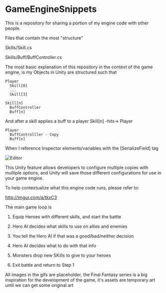 # GameEngineSnippets

This is a repository for sharing a portion of my engine code with other people.

Files that contain the most "structure"

Skills/Skill.cs

Skills/Buff/BuffController.cs

The most basic explanation of this repository in the context of the game engine, is my Objects in Unity are structured such that

```
Player
  Skill[0]
  ...
  Skill[3]

Skill[n]
  BuffController
  Buff[n]
```  
And after a skill applies a buff to a player Skill[n] -hits-> Player

```
Player
  BuffControlller - Copy
  Buff[n]
```

When I reference Inspector elements/variables with the [SerializeField] tag

![Editor](http://imgur.com/3SrXA40.png)

This Unity feature allows developers to configure multiple copies with multiple options, and Unity will save those different configurations for use in your game engine.

To help contextualize what this engine code runs, please refer to:

http://imgur.com/a/tkxC3

The main game loop is

1) Equip Heroes with different skills, and start the battle

2) Hero AI decides what skills to use on allies and enemies

3) You tell the Hero AI if that was a good/bad/neither decision

4) Hero AI decides what to do with that info

5) Monsters drop new SKills to give to your heroes

6) Exit battle and return to Step 1

All images in the gifs are placeholder, the Final Fantasy series is a big inspiration for the development of the game,
it's assets are temporary art until we can get some original art
